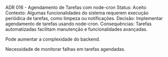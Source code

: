 ADR 016 - Agendamento de Tarefas com node-cron
Status: Aceito
Contexto:
 Algumas funcionalidades do sistema requerem execução periódica de tarefas, como limpeza ou notificações.
Decisão:
 Implementar agendamento de tarefas usando node-cron.
Consequências:
Tarefas automatizadas facilitam manutenção e funcionalidades avançadas.


Pode aumentar a complexidade do backend.


Necessidade de monitorar falhas em tarefas agendadas.
